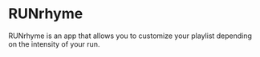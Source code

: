 # RUNrhyme
RUNrhyme is an app that allows you to customize your playlist depending on the intensity of your run.
